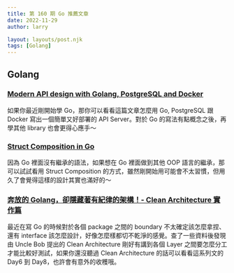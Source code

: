 ```yaml
---
title: 第 160 期 Go 推薦文章
date: 2022-11-29
author: larry

layout: layouts/post.njk
tags: [Golang]
---
```


## Golang

### [Modern API design with Golang, PostgreSQL and Docker](https://bognov.tech/modern-api-design-with-golang-postgresql-and-docker)

如果你最近剛開始學 Go，那你可以看看這篇文章怎麼用 Go, PostgreSQL 跟 Docker 寫出一個簡單又好部署的 API Server。對於 Go 的寫法有點概念之後，再學其他 library 也會更得心應手～

### [Struct Composition in Go](https://medium.com/@muhammadarifineffendi/struct-composition-in-go-80492bd447bd)

因為 Go 裡面沒有繼承的語法，如果想在 Go 裡面做到其他 OOP 語言的繼承，那可以試試看用 Struct Composition 的方式，雖然剛開始用可能會不太習慣，但用久了會覺得這樣的設計其實也滿好的～

### [奔放的 Golang，卻隱藏著有紀律的架構！- Clean Architecture 實作篇](https://ithelp.ithome.com.tw/articles/10240228)

最近在寫 Go 的時候對於各個 package 之間的 boundary 不太確定該怎麼拿捏、還有 interface 該怎麼設計，好像怎麼樣都切不乾淨的感覺。查了一些資料後發現由 Uncle Bob 提出的 Clean Architecture 剛好有講到各個 Layer 之間要怎麼分工才能比較好測試，如果你還沒聽過 Clean Architecture 的話可以看看這系列文的 Day6 到 Day8，也許會有意外的收穫哦。
